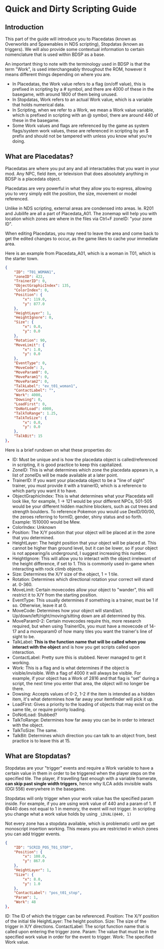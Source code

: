 # Quick and Dirty Scripting Guide

## Introduction

This part of the guide will introduce you to Placedatas (known as Overworlds and Spawnables in NDS scripting), Stopdatas (known as triggers). We will also provide some contextual information to certain nomenclature that is used within BDSP as a base.

An important thing to note with the terminology used in BDSP is that the term "Work", is used interchangeably throughout the ROM, however it means different things depending on where you are.

- In Placedatas, the Work value refers to a flag (on/off value), this is prefixed in scripting by a # symbol, and there are 4000 of these in the basegame, with around 1800 of them being unused.
- In Stopdatas, Work refers to an actual Work value, which is a variable that holds numerical data.
- In Scripting, when we refer to a Work, we mean a Work value variable, which is prefixed in scripting with an @ symbol, there are around 440 of these in the basegame.
- Some Work values and flags are referenced by the game as system flags/system work values, these are referenced in scripting by an $ prefix and should not be tampered with unless you know what you're doing.

## What are Placedatas?

Placedatas are where you put any and all interactables that you want in your mod. Any NPC, field item, or television that does absolutely anything in BDSP is a placedata object.

Placedatas are very powerful in what they allow you to express, allowing you to very simply edit the position, the size, movement or model referenced.

Unlike in NDS scripting, external areas are condensed into areas. Ie. R201 and Jubilife are all a part of Placedata_A01. The zonemap will help you with location which zones are where in the files via Ctrl+F zoneID: "your zone ID".

When editing Placedatas, you may need to leave the area and come back to get the edited changes to occur, as the game likes to cache your immediate area.

Here is an example from Placedata_A01, which is a woman in T01, which is the starter town.

```json
{
    "ID": "T01_WOMAN1",
    "zoneID": 422,
    "TrainerID": 0,
    "ObjectGraphicIndex": 135,
    "ColorIndex": 0,
    "Position": {
        "x": 119.0,
        "y": 877.0
    },
    "HeightLayer": 1,
    "HeightIgnore": 0,
    "Size": {
        "x": 0.0,
        "y": 0.0
    },
    "Rotation": 90,
    "MoveLimit": {
        "x": 1.0,
        "y": 0.0
    },
    "EventType": 0,
    "MoveCode": 3,
    "MoveParam0": 0,
    "MoveParam1": 0,
    "MoveParam2": 0,
    "TalkLabel": "ev_t01_woman1",
    "ContactLabel": "",
    "Work": 4000,
    "Dowsing": 0,
    "LoadFirst": 0,
    "DoNotLoad": 4000,
    "TalkToRange": 1.25,
    "TalkToSize": {
        "x": 0.0,
        "y": 0.0
    },
    "TalkBit": 15
},
```

Here is a brief rundown on what these properties do:

- ID: Must be unique and is how the placedata object is called/referenced in scripting, it is good practice to keep this capitalized.
- ZoneID: This is what determines which zone the placedata appears in, a list of zoneIDs will be made available at a later point.
- TrainerID: If you want your placedata object to be a "line of sight" trainer, you must provide it with a trainerID, which is a reference to which party you want it to have.
- ObjectGraphicIndex: This is what determines what your Placedata will look like, for example, 1 -> 121 would be your different NPCs, 501-505 would be your different hidden machine blockers, such as cut trees and strength boulders. To reference Pokemon you would use DexID/00/00, the zeroes referring to formID, gender, shiny status and so forth. Example: 1510000 would be Mew.
- ColorIndex: Unknown
- Position: The X/Y position that your object will be placed at in the zone that you determined.
- HeightLayer: The height position that your object will be placed at. This cannot be higher than ground level, but it can be lower, so if your object is not appearing/is underground, I suggest increasing this number.
- HeightIgnore: This will allow you to interact with the object irrelevant of the height difference, if set to 1. This is commonly used in-game when interacting with rock climb objects.
- Size: Determines the X/Y size of the object, 1 = 1 tile.
- Rotation: Determines which directional rotation your correct will stand at. 0-360.
- MoveLimit: Certain movecodes allow your object to "wander", this will restrict it to X/Y from the starting position.
- EventType: This usually determines if something is a trainer, must be 1 if so. Otherwise, leave it at 0.
- MoveCode: Determines how your object will stand/act. Up/down/left/right/moving/sitting down are all determined by this.
- MoveParam0-2:  Certain movecodes require this, more research required, but when using TrainerIDs, you must have a movecode of 14-17 and a moveparam0 of how many tiles you want the trainer's line of sight to be.
- TalkLabel: **This is the function name that will be called when you interact with the object** and is how you get scripts called upon interaction.
- ContactLabel: Pretty sure this is stubbed. Never managed to get it working.
- Work: This is a flag and is what determines if the object is visible/invisible. With a flag of 4000 it will always be visible. For example, if your object has a Work of 2816 and that flag is "set" during a script, the next time you enter that area, the object will no longer be there.
- Dowsing: Accepts values of 0-2, 1-2 if the item is intended as a hidden item, it's what determines how far away your itemfinder will pick it up.
- LoadFirst: Gives a priority to the loading of objects that may exist on the same tile, or require priority loading.
- DoNotLoad: Stubbed?
- TalkToRange: Determines how far away you can be in order to interact with the object.
- TalkToSize: The same.
- TalkBit: Determines which direction you can talk to an object from, best practice is to leave this at 15.

## What are Stopdatas?

Stopdatas are your "trigger" events and require a Work variable to have a certain value in them in order to be triggered when the player steps on the specified tile. The player, if travelling fast enough with a variable framerate, **can skip past single width triggers**, hence why ILCA adds invisible walls (OGI 556) everywhere in the basegame.

Stopdatas will only trigger when your work value has the specified param inside.
For example, if you are using work value of 440 and a param of 1. If @440 does not equal to 1 in memory, the event will not trigger. In scripting you change what a work value holds by using `_LDVAL(@440, 1)`

Not every zone has a stopdata available, which is problematic until we get monoscript insertion working. This means you are restricted in which zones you can add trigger events.

```json
{
    "ID": "SCRID_POS_T01_STOP",
    "Position": {
        "x": 108.0,
        "y": 867.0
    },
    "HeightLayer": 1,
    "Size": {
        "x": 8.0,
        "y": 1.0
    },
    "ContactLabel": "pos_t01_stop",
    "Param": 1,
    "Work": 48
},
```

ID: The ID of which the trigger can be referenced.
Position: The X/Y position of the initial tile
HeightLayer: The height position.
Size: The size of the trigger in X/Y directions.
ContactLabel: The script function name that is called upon entering the trigger zone.
Param: The value that must be in the specified work value in order for the event to trigger.
Work: The specified Work value.
